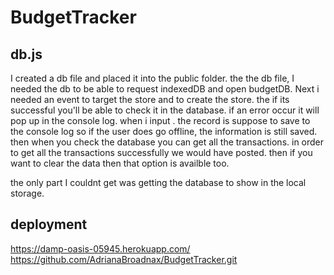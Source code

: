 # BudgetTracker

## db.js

I created a db file and placed it into the public folder.
the the db file, I needed the db to be able to request indexedDB and open budgetDB. 
Next i needed an event to target the store and to create the store. the if its successful you'll be able to check it in the database. 
if an error occur it will pop up in the console log. 
when i input .
the record is suppose to save to the console log so if the user does go offline, the information is still saved. then when you check the database you can get all the transactions. 
in order to get all the transactions successfully we would have posted. 
then if you want to clear the data then that option is availble too. 

the only part I couldnt get was getting the database to show in the local storage. 



## deployment

https://damp-oasis-05945.herokuapp.com/
https://github.com/AdrianaBroadnax/BudgetTracker.git